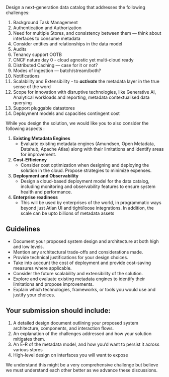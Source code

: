 Design a next-generation data catalog that addresses the following challenges:

1. Background Task Management
2. Authentication and Authorization
3. Need for multiple Stores, and consistency between them — think about interfaces to consume metadata
4. Consider entities and relationships in the data model
5. Audits
6. Tenancy support OOTB
7. CNCF nature day 0 - cloud agnostic yet multi-cloud ready
8. Distributed Caching — case for it or not?
9. Modes of ingestion — batch/stream/both?
10. Notifications
11. Scalability and Extensibility - to ***activate*** the metadata layer in the true sense of the word
12. Scope for innovation with disruptive technologies, like Generative AI, Analytical workloads and reporting, metadata contextualised data querying
13. Support pluggable datastores
14. Deployment models and capacities contingent cost

While you design the solution, we would like you to also consider the following aspects : 

1. **Existing Metadata Engines**
    - Evaluate existing metadata engines (Amundsen, Open Metadata, Datahub, Apache Atlas) along with their limitations and identify areas for improvement.
2. **Cost-Efficiency**
    - Consider cost optimization when designing and deploying the solution in the cloud. Propose strategies to minimize expenses.
3. **Deployment and Observability**
    - Design a cloud-based deployment model for the data catalog, including monitoring and observability features to ensure system health and performance.
4. **Enterprise readiness**
    - This will be used by enterprises of the world, in programmatic ways beyond just Atlan UI and tight/loose integrations. In addition, the scale can be upto billions of metadata assets


## Guidelines

- Document your proposed system design and architecture at both high and low levels.
- Mention any architectural trade-offs and considerations made.
- Provide technical justifications for your design choices.
- Take into account the cost of deployment and provide cost-saving measures where applicable.
- Consider the future scalability and extensibility of the solution.
- Explore and evaluate existing metadata engines to identify their limitations and propose improvements.
- Explain which technologies, frameworks, or tools you would use and justify your choices.

## Your submission should include:

1. A detailed design document outlining your proposed system architecture, components, and interaction flows.
2. An explanation of the challenges addressed and how your solution mitigates them.
3. An E-R of the metadata model, and how you’d want to persist it across various stores
4. High-level design on interfaces you will want to expose

We understand this might be a very comprehensive challenge but believe we must understand each other better as we advance these discussions.
